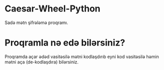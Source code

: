 # Caesar-Wheel-Python
Sadə mətn şifrələmə proqramı.

# Proqramla nə edə bilərsiniz?
Proqramda açar ədəd vasitəsilə mətni kodlaşdırıb eyni kod vasitəsilə həmin mətni aça (de-kodlaşdıra) bilərsiniz.
